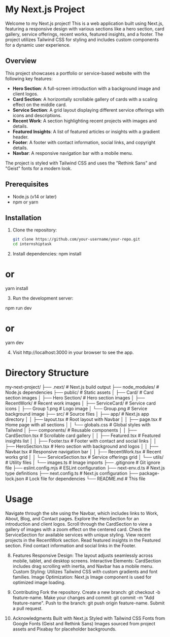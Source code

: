 # My Next.js Project

Welcome to my Next.js project! This is a web application built using Next.js, featuring a responsive design with various sections like a hero section, card gallery, service offerings, recent works, featured insights, and a footer. The project utilizes Tailwind CSS for styling and includes custom components for a dynamic user experience.

## Overview

This project showcases a portfolio or service-based website with the following key features:

- **Hero Section**: A full-screen introduction with a background image and client logos.
- **Card Section**: A horizontally scrollable gallery of cards with a scaling effect on the middle card.
- **Service Section**: A grid layout displaying different service offerings with icons and descriptions.
- **Recent Work**: A section highlighting recent projects with images and details.
- **Featured Insights**: A list of featured articles or insights with a gradient header.
- **Footer**: A footer with contact information, social links, and copyright details.
- **Navbar**: A responsive navigation bar with a mobile menu.

The project is styled with Tailwind CSS and uses the "Rethink Sans" and "Geist" fonts for a modern look.

## Prerequisites

- Node.js (v14 or later)
- npm or yarn

## Installation

1. Clone the repository:
   ```bash
   git clone https://github.com/your-username/your-repo.git
   cd internshiptask

2. Install dependencies:
npm install
# or
yarn install


3. Run the development server:

npm run dev
# or
yarn dev

4. Visit http://localhost:3000 in your browser to see the app.

# Directory Structure

my-next-project/
├── .next/              # Next.js build output
├── node_modules/       # Node.js dependencies
├── public/             # Static assets
│   ├── Card/           # Card section images
│   ├── Hero Section/   # Hero section images
│   ├── RecentWork/     # Recent work images
│   ├── ServiceCard/    # Service card icons
│   ├── Group 1.png     # Logo image
│   └── Group.png       # Service background image
├── src/                # Source files
│   ├── app/            # Next.js app directory
│   │   ├── layout.tsx  # Root layout with Navbar
│   │   ├── page.tsx    # Home page with all sections
│   │   └── globals.css # Global styles with Tailwind
│   ├── components/     # Reusable components
│   │   ├── CardSection.tsx  # Scrollable card gallery
│   │   ├── Featured.tsx     # Featured insights list
│   │   ├── Footer.tsx       # Footer with contact and social links
│   │   ├── HeroSection.tsx  # Hero section with background and logos
│   │   ├── Navbar.tsx       # Responsive navigation bar
│   │   ├── RecentWork.tsx   # Recent works grid
│   │   └── ServiceSection.tsx # Service offerings grid
│   └── utils/           # Utility files
│       └── images.ts    # Image imports
├── .gitignore           # Git ignore file
├── eslint.config.mjs    # ESLint configuration
├── next-env.d.ts        # Next.js type definitions
├── next.config.ts       # Next.js configuration
├── package-lock.json    # Lock file for dependencies
└── README.md            # This file




# Usage
Navigate through the site using the Navbar, which includes links to Work, About, Blog, and Contact pages.
Explore the HeroSection for an introduction and client logos.
Scroll through the CardSection to view a gallery of images with a zoom effect on the centered card.
Check the ServiceSection for available services with unique styling.
View recent projects in the RecentWork section.
Read featured insights in the Featured section.
Find contact information and social links in the Footer.




8. Features
Responsive Design: The layout adjusts seamlessly across mobile, tablet, and desktop screens.
Interactive Elements: CardSection includes drag scrolling with inertia, and Navbar has a mobile menu.
Custom Styling: Utilizes Tailwind CSS with custom gradients and font families.
Image Optimization: Next.js Image component is used for optimized image loading.



8. Contributing
Fork the repository.
Create a new branch: git checkout -b feature-name.
Make your changes and commit: git commit -m "Add feature-name".
Push to the branch: git push origin feature-name.
Submit a pull request.


9. Acknowledgments
Built with Next.js
Styled with Tailwind CSS
Fonts from Google Fonts (Geist and Rethink Sans)
Images sourced from project assets and Pixabay for placeholder backgrounds.
